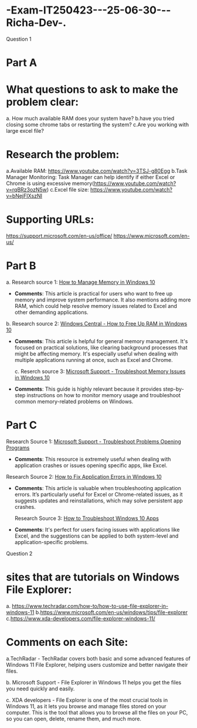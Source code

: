 # -Exam-IT250423---25-06-30---Richa-Dev-.
Question 1
# Part A

# What questions to ask to make the problem clear:
a. How much available RAM does your system have?
b.have you tried closing some chrome tabs or restarting the system?
c.Are you working with large excel file?

# Research the problem:
a.Available RAM: https://www.youtube.com/watch?v=3TSJ-g80Egg
b.Task Manager Monitoring: Task Manager can help identify if either Excel or Chrome is using excessive memory(https://www.youtube.com/watch?v=rqBRz3ozN5w)
c.Excel file size: https://www.youtube.com/watch?v=bNejFIXszNI

# Supporting URLs:
https://support.microsoft.com/en-us/office/
https://www.microsoft.com/en-us/

# Part B

a. Research source 1:  [How to Manage Memory in Windows 10](https://www.howtogeek.com/305759/how-to-manage-memory-in-windows-10/)
- **Comments**: This article is practical for users who want to free up memory and improve system performance. It also mentions adding more RAM, which could help resolve memory issues related to Excel and other demanding applications.

 b. Research source 2: [Windows Central - How to Free Up RAM in Windows 10](https://www.windowscentral.com/how-free-up-ram-windows-10)

- **Comments**: This article is helpful for general memory management. It's focused on practical solutions, like clearing background processes that might be affecting memory. It's especially useful when dealing with multiple applications running at once, such as Excel and Chrome.

  c. Reserch source 3: [Microsoft Support - Troubleshoot Memory Issues in Windows 10](https://support.microsoft.com/en-us/help/14238/windows-10-fix-memory-leaks)
- **Comments**: This guide is highly relevant because it provides step-by-step instructions on how to monitor memory usage and troubleshoot common memory-related problems on Windows.


# Part C

Research Source 1: [Microsoft Support - Troubleshoot Problems Opening Programs](https://support.microsoft.com/en-us/help/4027497/windows-10-troubleshoot-problems-opening-programs)
- **Comments**: This resource is extremely useful when dealing with application crashes or issues opening specific apps, like Excel.

 Research Source 2:  [How to Fix Application Errors in Windows 10](https://www.windowscentral.com/how-fix-application-errors-windows-10)
- **Comments**: This article is valuable when troubleshooting application errors. It’s particularly useful for Excel or Chrome-related issues, as it suggests updates and reinstallations, which may solve persistent app crashes.

  Research Source 3: [How to Troubleshoot Windows 10 Apps](https://www.howtogeek.com/124948/how-to-troubleshoot-windows-10-apps/)
- **Comments**:  It's perfect for users facing issues with applications like Excel, and the suggestions can be applied to both system-level and application-specific problems.


Question 2
# sites that are tutorials on Windows File Explorer:
a. https://www.techradar.com/how-to/how-to-use-file-explorer-in-windows-11
b.https://www.microsoft.com/en-us/windows/tips/file-explorer
c.https://www.xda-developers.com/file-explorer-windows-11/

# Comments on each Site:

 a.TechRadar - TechRadar covers both basic and some advanced features of Windows 11 File Explorer, helping users customize and better navigate their files.

 b. Microsoft Support - File Explorer in Windows 11 helps you get the files you need quickly and easily. 

 c. XDA developers - File Explorer is one of the most crucial tools in Windows 11, as it lets you browse and manage files stored on your computer. This is the tool that allows you to browse all the files on your PC, so you can open, delete, rename them, and much more.


